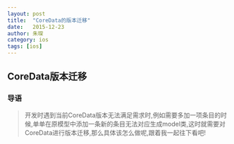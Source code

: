 ```yaml
---
layout: post
title:  "CoreData的版本迁移"
date:   2015-12-23
author: 朱琛
category: ios
tags: [ios]
---
```


## CoreData版本迁移

### 导语

<blockquote>开发时遇到当前CoreData版本无法满足需求时,例如需要多加一项条目的时候,单单在原模型中添加一条新的条目无法对应生成model类,这时就需要对CoreData进行版本迁移,那么具体该怎么做呢,跟着我一起往下看吧!</blockquote>
